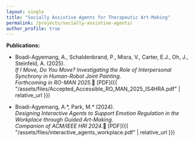 ```yaml
---
layout: single
title: "Socially Assistive Agents for Therapeutic Art-Making"
permalink: /projects/socially-assistive-agents/
author_profile: true
---
```


**Publications:**

- Boadi-Agyemang, A., Schaldenbrand, P., Misra, V., Carter, E.J., Oh, J., Steinfeld, A. (2025).  
  *If I Move, Do You Move? Investigating the Role of Interpersonal Synchrony in Human-Robot Joint Painting.*  
  _Forthcoming in RO-MAN 2025._📄 [PDF]({{ "/assets/files/Accepted_Accessible_RO_MAN_2025_IS4HRA.pdf" | relative_url }})

- Boadi-Agyemang, A.\*, Park, M.\* (2024).  
  *Designing Interactive Agents to Support Emotion Regulation in the Workplace through Guided Art-Making.*  
  _Companion of ACM/IEEE HRI 2024._📄 [PDF]({{ "/assets/files/interactive_agents_workplace.pdf" | relative_url }})
